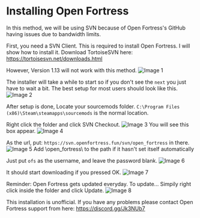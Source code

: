 # Installing Open Fortress
In this method, we will be using SVN because of Open Fortress's GitHub having issues due to bandwidth limits.

First, you need a SVN Client. This is required to install Open Fortress. I will show how to install it.
Download TortoiseSVN here:
https://tortoisesvn.net/downloads.html

However, Version 1.13 will not work with this method.
![Image 1](https://cdn.discordapp.com/attachments/620656688382345256/620656839746650124/unknown.png)

The installer will take a while to start so if you don't see the `next` you just have to wait a bit.
The best setup for most users should look like this.
![Image 2](https://cdn.discordapp.com/attachments/620656688382345256/620656940829114385/unknown.png)

After setup is done, Locate your sourcemods folder.
`C:\Program Files (x86)\Steam\steamapps\sourcemods` is the normal location.

Right click the folder and click SVN Checkout.
![Image 3](https://cdn.discordapp.com/attachments/620656688382345256/620657119867305994/unknown.png)
You will see this box appear.
![Image 4](https://cdn.discordapp.com/attachments/620656688382345256/620657186892283940/unknown.png)

As the url, put: `https://svn.openfortress.fun/svn/open_fortress` in there.
![Image 5](https://cdn.discordapp.com/attachments/620656688382345256/620657251069329409/unknown.png)
Add \open_fortress\ to the path if it hasn't set itself automatically

Just put `ofs` as the username, and leave the password blank. 
![Image 6](https://cdn.discordapp.com/attachments/620656688382345256/620657378454536242/unknown.png)

It should start downloading if you pressed OK.
![Image 7](https://cdn.discordapp.com/attachments/620656688382345256/620657436944105484/unknown.png)

Reminder: Open Fortress gets updated everyday. To update...
Simpily right click inside the folder and click Update.
![Image 8](https://cdn.discordapp.com/attachments/620656688382345256/620657486818443274/unknown.png)


This installation is unofficial. If you have any problems please contact Open Fortress support from here: https://discord.gg/Jk3NUb7
